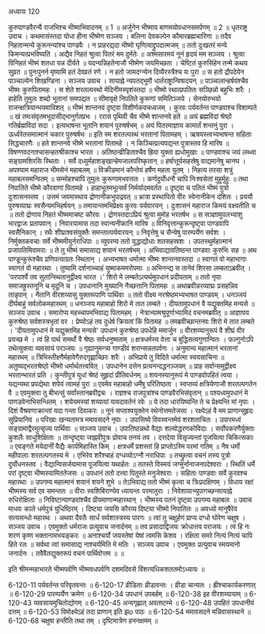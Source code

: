 अध्यायः 120

कुरुपाण्डवैरन्यै राजभिश्च भीष्माभिवादनम् ॥ 1 ॥ अर्जुनेन भीष्माय बाणमयोपधानसमर्पणम् ॥ 2 ॥
धृतराष्ट्र उवाच ।
कथमासंस्तदा योधा हीना भीष्मेण सञ्जय ।
बलिना देवकल्पेन कौमारब्रह्मचारिणा ॥
तदैव निहतान्मन्ये कुरूनन्यांश्च पाण्डवैः ।
न प्राहरद्यदा भीष्मो घृणित्वाद्द्रुपदात्मजम् ॥
ततो दुःखतरं मन्ये किमन्यत्प्रभविष्यति ।
अद्यैव निहतं श्रुत्वा पितरं मम दुर्मतेः ॥
अश्मसारमयं नूनं हृदयं मम सञ्जय ।
श्रुत्वा विनिहतं भीष्मं शतधा यन्न दीर्यते ॥
यदन्यन्निहतेनाजौ भीष्मेण जयमिच्छता ।
चेष्टितं कुरुसिंहेन तन्मे कथय सुव्रत ॥
पुनःपुनर्न मृष्यामि हतं देवव्रतं रणे ।
न हतो जामदग्न्येन दिव्यैरस्त्रैश्च यः पुरा ॥
स हतो द्रौपदेयेन पाञ्चाल्येन शिखण्डिना ।
सञ्जय उवाच ।
सायाह्ने न्यपतद्भूमौ धार्तराष्ट्रान्विषादयन् ॥
पाञ्चालान्हर्षयंश्चैव भीष्मः कुरुपितामहः ।
स शेते शरतल्पस्थो मेदिनीमस्पृशंस्तदा ॥
भीष्मो रथात्प्रपतितः सञ्छिन्नो बहुभिः शरैः ।
हाहेति तुमुलः शब्दो भूतानां समपद्यत ॥
सीमावृक्षे निपतिते कुरूणां समितिञ्जये ।
सेनयोरुभयो राजन्क्षत्रियान्भयमाविशत् ॥
भीष्मं शान्तनवं दृष्ट्वा विशीर्णकवचध्वजम् ।
कुरवः पर्यवर्तन्त पाण्डवाश्च विशाम्पते ॥
खं तमःसंवृतमभूदासीद्भानुर्गतप्रभः ।
ररास पृथिवी चैव भीष्मे शान्तनवे हते ॥
अयं ब्रह्मविदां श्रेष्ठो गतिर्ब्रह्मविदां सदा ।
इत्यभाषन्त भूतानि शयानं पुरुषर्षभम् ॥
अयं पितरमाज्ञाय कामार्तं शन्तनुं पुरा ।
ऊर्ध्वरेतसमात्मानं चकार पुरुषर्षभः ॥
इति स्म शरतल्पस्थं भरतानां पितामहम् ।
ऋषयस्त्वभ्यभाषन्त सहिताः सिद्धचारणैः ॥
हते शान्तनवे भीष्मे भरतानां पितामहे ।
न किञ्चित्प्रत्यपद्यन्त पुत्रास्तव हि मारिष ॥
विषण्णवदनाश्चासन्हतश्रीकाश्च भारत ।
अतिष्ठन्व्रीडिताश्चैव ह्रिया युक्ता ह्यधोमुखाः ॥
पाण्डवाश्च जयं लब्ध्वा सङ्ग्रामशिरसि स्थिताः ।
सर्वे दध्युर्महाशङ्खान्हेमजालपरिष्कृतान् ॥
हर्षात्तूर्यसहस्रेषु वाद्यमानेषु चानघ ।
अपश्याम महाराज भीमसेनं महाबलम् ॥
विक्रीडमानं कौन्तेयं हर्षेण महता युतम् ।
निहत्य तरसा शत्रुं महाबलसमन्वितम् ॥
सम्मोहश्चापि तुमुलः कुरूणामभवत्ततः ।
कर्णदुर्योधनौ चापि निःश्वसेतां मुहुर्मुहुः ॥
तथा निपातिते भीष्मे कौरवाणां पितामहे ।
हाहाभूतमभूत्सर्वं निर्मर्यादमवर्तत ॥
दृष्ट्वा च पतितं भीष्मं पुत्रो दुःशासनस्तव ।
उत्तमं जवमास्थाय द्रोणानीकभुपाद्रवत् ॥
भ्रात्रा प्रस्थापितो वीरः स्वेनानीकेन दंशितः ।
प्रययौ पुरुषव्याघ्रः स्वसैन्यमभिहर्षयन् ॥
तमायान्तमभिप्रेक्ष्य कुरवः पर्यवारयन् ।
दुःशासनं महाराज किमयं वक्ष्यतीति च ॥
ततो द्रोणाय निहतं भीष्ममाचष्ट कौरवः ।
द्रोणस्तदाऽप्रियं श्रुत्वा मुमोह भरतर्षभ ॥
स सञ्ज्ञामुपलभ्याशु भारद्वाजः प्रतापवान् ।
निवारयामास तदा स्वान्यनीकानि मारिष ॥
विनिवृत्तान्कुरून्दृष्ट्वा पाण्डवापि स्वसैनिकान् ।
रथैः शीघ्राश्वसंयुक्तैः समन्तात्पर्यवारयन् ॥
निवृत्तेषु च सैन्येषु पारम्पर्येण सर्वशः ।
निर्मुक्तकवचाः सर्वे भीष्ममीयुर्नराधिपाः ॥
व्युपरम्य ततो युद्धाद्योधाः शतसहस्रशः ।
उपतस्थुर्महात्मानं प्रजापतिमिवामराः ॥
ते तु भीष्मं समासाद्य शयानं भरतर्षभम् ।
अभिवाद्यावतिष्ठन्त पाण्डवाः कुरुभिः सह ॥
अथ पाण्डून्कुरूंश्चैव प्रणिपत्याग्रतः स्थितान् ।
अभ्यभाषत धर्मात्मा भीष्मः शान्तनवस्तदा ॥
स्वागतं वो महाभागाः स्वागतं वो महारथाः ।
तुष्यामि दर्शनाच्चाहं युष्माकममरोपमाः ॥
अभिनन्द्य स तानेवं शिरसा लम्बताऽब्रवीत् ।
\'परपार्श्वे तव सुतान्स्थितानुद्वीक्ष्य भारत ।\'
शिरो मे लम्बतेऽत्यर्थमुपधानं प्रदीयताम् ॥
ततो नृपाः समाजह्रुस्तनूनि च मृदूनि च ।
उपधानानि मुख्यानि नैच्छत्तानि पितामहः ॥
अथाब्रवीन्नरव्याघ्रः प्रसहन्निव तान्नृपान् ।
नैतानि वीरशय्यासु युक्तरूपाणि पार्थिवाः ॥
ततो वीक्ष्य नरश्रेष्ठमभ्यभाषत पाण्डवम् ।
धनञ्जयं दीर्घबाहुं सर्वलोकमहारथम् ॥
धनञ्जय महाबाहो शिरो मे तात लम्बते ।
दीयतामुपधानं वै यद्युक्तमिह मन्यसे ॥
सञ्जय उवाच ।
समारोप्य महच्चापमभिवाद्य पितामहम् ।
नेत्राभ्यामश्रुपूर्णाभ्यामिदं वचनमब्रवीत् ॥
आज्ञापय कुरुश्रेष्ठ सर्वशस्त्रभृतां वर ।
प्रेष्योऽहं तव दुर्धर्ष क्रियतां किं पितामह ॥
तमब्रवीच्छान्तनवः शिरो मे तात लम्बते । 
\'दीयतामुपधानं मे यद्युक्तमिह मन्यसे\'
उपधानं कुरुश्रेष्ठ उपधेहि ममार्जुन ॥
वीरशय्यानुरूपं वै शीघ्रं वीर प्रयच्छ मे ।
त्वं हि पार्थ समर्थो वै श्रेष्ठः सर्वधनुष्मताम् ॥
क्षत्रधर्मस्य वेत्ता च बुद्धिसत्वगुणान्वितः ।
फल्गुनोऽपि तथेत्युक्त्वा व्यवसायं परञ्जयः ॥
गृह्यानुमन्त्र्य गाण्डीवं शरान्सन्नतपर्वणः ।
अनुमान्य महात्मानं भरतानां महारथम् ॥
त्रिभिस्तीक्ष्णैर्महावेगैरुदगृह्णाच्छिरः शरैः ।
अभिप्राये तु विदिते धर्मात्मा स्वयसाचिना ॥
अतुष्यद्भरतश्रेष्ठो भीष्मो धर्मार्थतत्त्ववित् ।
उपधानेन दत्तेन प्रत्यनन्दद्धनञ्जयम् ॥
प्राह सर्वान्समुद्वीक्ष्य भरतान्भारतं प्रति ।
कुन्तीपुत्रं युधां श्रेष्ठं सुहृदां प्रीतिवर्धनम् ॥
शयनस्यानुरूपं मे पाण्डवोपहितं त्वया ।
यद्यन्यथा प्रपद्येथाः शपेयं त्वामहं पुरा ॥
एवमेव महाबाहो धर्मेषु परितिष्ठता ।
स्वप्तव्यं क्षत्रियेणाजौ शरतल्पगतेन वै ॥
एवमुक्त्वा तु बीभत्सुं सर्वांस्तानब्रवीद्वचः ।
राज्ञश्च राजपुत्रांश्च पाण्डवैरभिसंवृतान् ॥
पश्यध्वमुपधानं मे पाणडवेनाभिसन्धितम् ।
शयेयमस्यां शय्यायां यावदावर्तनं रवेः ॥
ये तदा धारयिष्यन्ति ते च प्रेक्ष्यन्ति मां नृपाः ।
दिशं वैश्रवणाक्रान्तां यदा गन्ता दिवाकरः ॥
नूनं सप्ताश्वयुक्तेन रथेनोत्तमतेजसा ।
रक्ष्येऽहं वै मम प्राणान्सुहृदः सुप्रियानिव ॥
परिखाः खन्यतामत्र ममावसदने नृपाः ।
उपासिष्ये विवस्वन्तमेवं शरशताचितः ।
उपारमध्वं सङ्ग्रामाद्वैरमुत्सृज्य पार्थिवाः ॥
सञ्जय उवाच ।
उपातिष्ठन्नथो वैद्याः शल्योद्धरणकोविदाः ।
सर्वोपकरणैर्युक्ताः कुशलैः साधुशिक्षिताः ॥
तान्दृष्ट्वा जाह्नवीपुत्रः प्रोवाच तनयं तव ।
दत्तदेया विसृज्यन्तां पूजयित्वा चिकित्सकाः ॥
एवङ्गते मयेदानीं वैद्यैः कार्यमिहास्ति किम् ।
क्षत्रधर्मे प्रशस्तां हि प्राप्तोऽस्मि परमां गतिम् ॥
नैष धर्मो महीपालाः शरतल्पगतस्य मे ।
एभिरेव शरैश्चाहं दग्धव्योऽग्नौ नराधिपाः ॥
तच्छ्रुत्वा वचनं तस्य पुत्रो दुर्योधनस्तव ।
वैद्यान्विसर्जयामास पूजयित्वा यथार्हतः ॥
ततस्ते विस्मयं जग्मुर्नानाजनपदेश्वराः ।
स्थितिं धर्मे परां दृष्ट्वा भीष्मस्यामिततेजसः ॥
उपधानं ततो दत्त्वा पितुस्ते मनुजेश्वराः ।
सहिताः पाण्डवाः सर्वे कुरवश्च महारथाः ॥
उपगम्य महात्मानं शयानं शयने शुभे ॥
तेऽभिवाद्य ततो भीष्मं कृत्वा च त्रिःप्रदक्षिणम् ।
विधाय रक्षां भीष्मस्य सर्व एव समन्ततः ॥
वीराः स्वशिबिराण्येव ध्यायन्तः परमातुराः ।
निवेशायाभ्युपागच्छन्सायाह्ने रुधिरोक्षिताः ॥
निविष्टान्पाण्डवांश्चैव प्रीयमाणान्महारथान् ।
भीष्मस्य पतनं दृष्ट्वा उपगम्य महाबलः ॥
उवाच माधवः काले धर्मपुत्रं युधिष्ठिरम् ।
दिष्ट्या जयसि कौरव्य दिष्ट्या भीष्मो निपातितः ॥
अवध्यो मानुषैरेव सत्यसन्धो महारथः ।
अथवा दैवतैः सार्धं सर्वशास्त्रस्य पारगः ॥
त्वां तु चक्षुर्हणं प्राप्य दग्धो घोरेण चक्षुष ।
सञ्जय उवाच ।
एवमुक्तो धर्मराजः प्रत्युवाच जनार्दनम् ॥
तव प्रसादाद्विजयः क्रोधात्तव पराजयः ।
त्वं हि नः शरणं कृष्ण भक्तानामभयङ्करः ॥
अनाश्चर्यो जयस्तेषां येषां त्वमसि केशव ।
रक्षिता समरे नित्यं नित्यं चापि हिते रतः ॥
सर्वथा त्वां समासाद्य नाश्चर्यमिति मे मतिः ।
सञ्जय उवाच ।
एवमुक्तः प्रत्युवाच स्मयमानो जनार्दनः ।
तवैवैतद्युक्तरूपं वचनं पार्थिवोत्तम ॥ ॥

इति श्रीमन्महाभारते भीष्मपर्वणि भीष्मवधपर्वणि दशमदिवसे विंशत्यधिकशततमोऽध्यायः ॥

6-120-11 पर्यवर्तन्त परिवृतवन्तः ॥ 6-120-17 व्रीडिताः व्रीडावन्तः । व्रीडा चान्यतः । ह्रीश्चाकार्यकरणात् ॥ 6-120-29 पारम्पर्येण क्रमेण ॥ 6-120-34 उपधानं उपबर्हम् ॥ 6-120-38 इह वीरशय्यायाम् ॥ 6-120-43 व्यवसायमुचितोद्योगम् ॥ 6-120-45 अन्वगृह्णात् अवतष्टम्भे ॥ 6-120-48 उपहितं उपधानीयं दत्तम् ॥ 6-120-53 विमोक्ष्येऽहं तदा प्राणान् इति झo पाठः ॥ 6-120-54 ममावसदने मन्निवासस्थाने ॥ 6-120-68 चक्षुषा हन्तीति तथा तम् । दृष्टिमात्रेण हननक्षमम् ॥
